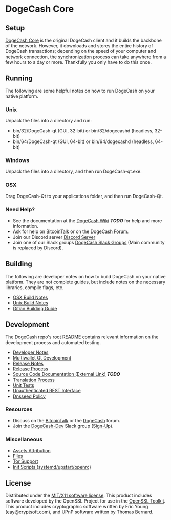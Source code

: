 DogeCash Core
=====================

Setup
---------------------
[DogeCash Core](http://dogec.io/wallet) is the original DogeCash client and it builds the backbone of the network. However, it downloads and stores the entire history of DogeCash transactions; depending on the speed of your computer and network connection, the synchronization process can take anywhere from a few hours to a day or more. Thankfully you only have to do this once.

Running
---------------------
The following are some helpful notes on how to run DogeCash on your native platform.

### Unix

Unpack the files into a directory and run:

- bin/32/DogeCash-qt (GUI, 32-bit) or bin/32/dogecashd (headless, 32-bit)
- bin/64/DogeCash-qt (GUI, 64-bit) or bin/64/dogecashd (headless, 64-bit)

### Windows

Unpack the files into a directory, and then run DogeCash-qt.exe.

### OSX

Drag DogeCash-Qt to your applications folder, and then run DogeCash-Qt.

### Need Help?

* See the documentation at the [DogeCash Wiki](https://en.bitcoin.it/wiki/Main_Page) ***TODO***
for help and more information.
* Ask for help on [BitcoinTalk](https://bitcointalk.org/index.php?topic=1262920.0) or on the [DogeCash Forum](http://forum.dogec.io/).
* Join our Discord server [Discord Server](https://discord.dogec.io)
* Join one of our Slack groups [DogeCash Slack Groups](https://dogec.io/slack-logins/) (Main community is replaced by Discord).

Building
---------------------
The following are developer notes on how to build DogeCash on your native platform. They are not complete guides, but include notes on the necessary libraries, compile flags, etc.

- [OSX Build Notes](build-osx.md)
- [Unix Build Notes](build-unix.md)
- [Gitian Building Guide](gitian-building.md)

Development
---------------------
The DogeCash repo's [root README](https://github.com/DogeCash-Project/DogeCash/blob/master/README.md) contains relevant information on the development process and automated testing.

- [Developer Notes](developer-notes.md)
- [Multiwallet Qt Development](multiwallet-qt.md)
- [Release Notes](release-notes.md)
- [Release Process](release-process.md)
- [Source Code Documentation (External Link)](https://dev.visucore.com/bitcoin/doxygen/) ***TODO***
- [Translation Process](translation_process.md)
- [Unit Tests](unit-tests.md)
- [Unauthenticated REST Interface](REST-interface.md)
- [Dnsseed Policy](dnsseed-policy.md)

### Resources

* Discuss on the [BitcoinTalk](https://bitcointalk.org/index.php?topic=1262920.0) or the [DogeCash](http://forum.dogec.io/) forum.
* Join the [DogeCash-Dev](https://DogeCash-dev.slack.com/) Slack group ([Sign-Up](https://DogeCash-dev.herokuapp.com/)).

### Miscellaneous
- [Assets Attribution](assets-attribution.md)
- [Files](files.md)
- [Tor Support](tor.md)
- [Init Scripts (systemd/upstart/openrc)](init.md)

License
---------------------
Distributed under the [MIT/X11 software license](http://www.opensource.org/licenses/mit-license.php).
This product includes software developed by the OpenSSL Project for use in the [OpenSSL Toolkit](https://www.openssl.org/). This product includes
cryptographic software written by Eric Young ([eay@cryptsoft.com](mailto:eay@cryptsoft.com)), and UPnP software written by Thomas Bernard.

